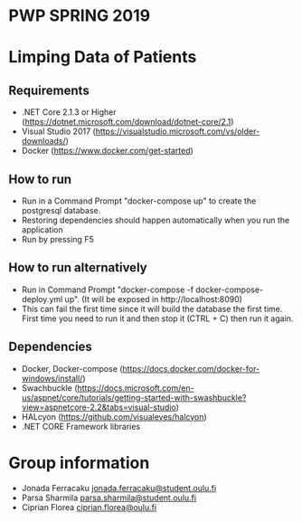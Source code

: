 # PWP SPRING 2019
# Limping Data of Patients
## Requirements
* .NET Core 2.1.3 or Higher (https://dotnet.microsoft.com/download/dotnet-core/2.1)
* Visual Studio 2017 (https://visualstudio.microsoft.com/vs/older-downloads/)
* Docker (https://www.docker.com/get-started)

## How to run
* Run in a Command Prompt "docker-compose up" to create the postgresql database.
* Restoring dependencies should happen automatically when you run the application
* Run by pressing F5

## How to run alternatively
* Run in Command Prompt "docker-compose -f docker-compose-deploy.yml up". (It will be exposed in http://localhost:8090)
* This can fail the first time since it will build the database the first time. First time you need to run it and then stop it (CTRL + C) then run it again.

## Dependencies
* Docker, Docker-compose (https://docs.docker.com/docker-for-windows/install/)
* Swachbuckle (https://docs.microsoft.com/en-us/aspnet/core/tutorials/getting-started-with-swashbuckle?view=aspnetcore-2.2&tabs=visual-studio) 
* HALcyon (https://github.com/visualeyes/halcyon)
* .NET CORE Framework libraries

# Group information
* Jonada Ferracaku jonada.ferracaku@student.oulu.fi
* Parsa Sharmila parsa.sharmila@student.oulu.fi
* Ciprian Florea ciprian.florea@oulu.fi


